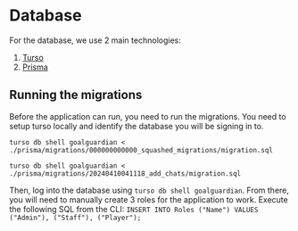 # Database

For the database, we use 2 main technologies:

1. [Turso](https://turso.tech)
2. [Prisma](https://prisma.io)

## Running the migrations

Before the application can run, you need to run the migrations. You need to setup turso locally and identify the database you will be signing in to.

`turso db shell goalguardian < ./prisma/migrations/000000000000_squashed_migrations/migration.sql `

`turso db shell goalguardian < ./prisma/migrations/20240410041118_add_chats/migration.sql `

Then, log into the database using `turso db shell goalguardian`. From there, you will need to manually create 3 roles for the application to work. Execute the following SQL from the CLI: `INSERT INTO Roles ("Name") VALUES ("Admin"), ("Staff"), ("Player");`